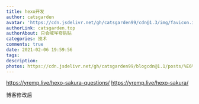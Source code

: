 ```yaml
---
title: hexo开发
author: catsgarden
avatar: 'https://cdn.jsdelivr.net/gh/catsgarden99/cdn@1.3/img/favicon.ico'
authorLink: catsgarden.top
authorAbout: 只会喊咩夸贴贴
categories: 技术
comments: true
date: 2021-02-06 19:59:56
tags:
description:
photos: https://cdn.jsdelivr.net/gh/catsgarden99/blogcdn@1.1/posts/%E6%96%87%E7%AB%A0%E9%BB%98%E8%AE%A4.jpg
---
```

https://yremp.live/hexo-sakura-questions/
https://yremp.live/hexo-sakura/

博客修改后
